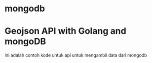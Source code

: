 # mongodb
# Geojson API with Golang and mongoDB
Ini adalah contoh kode untuk api untuk mengambil data dari mongodb
